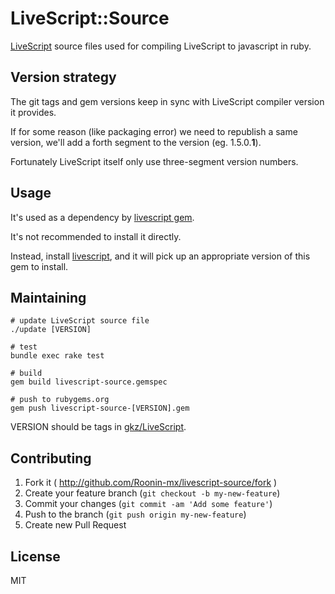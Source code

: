 # LiveScript::Source

[LiveScript](http://livescript.net) source files used for compiling LiveScript to javascript in ruby.

## Version strategy

The git tags and gem versions keep in sync with LiveScript compiler version it provides.

If for some reason (like packaging error) we need to republish a same version, we'll add a forth segment to the version (eg. 1.5.0.__1__).

Fortunately LiveScript itself only use three-segment version numbers.

## Usage

It's used as a dependency by [livescript gem](https://github.com/Roonin-mx/livescript-ruby).

It's not recommended to install it directly.

Instead, install [livescript](https://github.com/Roonin-mx/livescript-ruby), and it will pick up an appropriate version of this gem to install.

## Maintaining

```
# update LiveScript source file
./update [VERSION]

# test
bundle exec rake test

# build
gem build livescript-source.gemspec

# push to rubygems.org
gem push livescript-source-[VERSION].gem
```

VERSION should be tags in [gkz/LiveScript](https://github.com/gkz/LiveScript/).

## Contributing

1. Fork it ( http://github.com/Roonin-mx/livescript-source/fork )
2. Create your feature branch (`git checkout -b my-new-feature`)
3. Commit your changes (`git commit -am 'Add some feature'`)
4. Push to the branch (`git push origin my-new-feature`)
5. Create new Pull Request

## License

MIT
